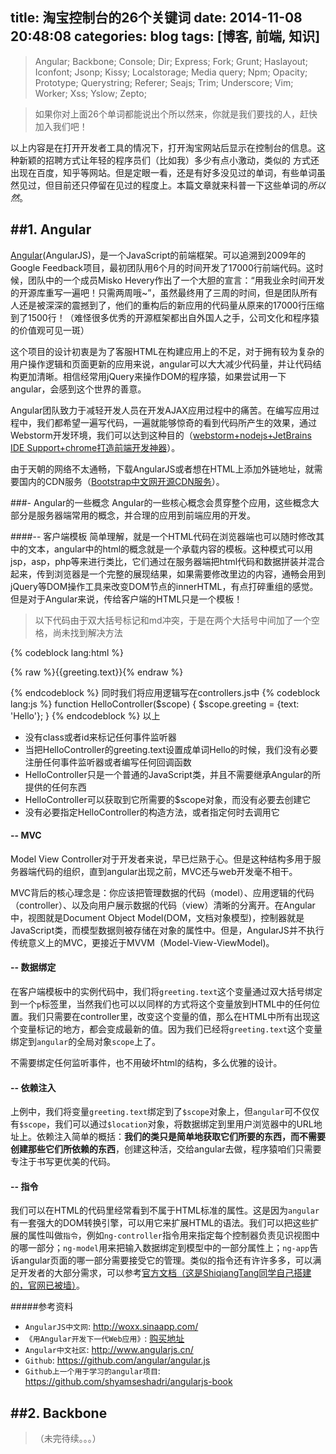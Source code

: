 title: 淘宝控制台的26个关键词
date: 2014-11-08 20:48:08
categories: blog
tags: [博客, 前端, 知识]
---

> Angular;    Backbone;	Console;		Dir;			Express;	Fork;		Grunt;		Haslayout;		Iconfont;
Jsonp;		Kissy;		Localstorage;	Media query;	Npm;		Opacity;	Prototype;	Querystring;	Referer;
Seajs;		Trim;		Underscore;		Vim;			Worker;		Xss;		Yslow;		Zepto;

> 如果你对上面26个单词都能说出个所以然来，你就是我们要找的人，赶快加入我们吧！

以上内容是在打开开发者工具的情况下，打开淘宝网站后显示在控制台的信息。这种新颖的招聘方式让年轻的程序员们（比如我）多少有点小激动，类似的
方式还出现在百度，知乎等网站。但是定眼一看，还是有好多没见过的单词，有些单词虽然见过，但目前还只停留在见过的程度上。本篇文章就来科普一下这些单词的*所以然*。

##1. Angular
---
[Angular](http://angular.org)(AngularJS)，是一个JavaScript的前端框架。可以追溯到2009年的Google Feedback项目，最初团队用6个月的时间开发了17000行前端代码。这时候，团队中的一个成员Misko Hevery作出了一个大胆的宣言：“用我业余时间开发的开源库重写一遍吧！只需两周哦~”，虽然最终用了三周的时间，但是团队所有人还是被深深的震撼到了，他们的重构后的新应用的代码量从原来的17000行压缩到了1500行！（难怪很多优秀的开源框架都出自外国人之手，公司文化和程序猿的价值观可见一斑）


这个项目的设计初衷是为了客服HTML在构建应用上的不足，对于拥有较为复杂的用户操作逻辑和页面更新的应用来说，angular可以大大减少代码量，并让代码结构更加清晰。相信经常用jQuery来操作DOM的程序猿，如果尝试用一下angular，会感到这个世界的善意。

Angular团队致力于减轻开发人员在开发AJAX应用过程中的痛苦。在编写应用过程中，我们都希望一遍写代码，一遍就能够惊奇的看到代码所产生的效果，通过Webstorm开发环境，我们可以达到这种目的（[webstorm+nodejs+JetBrains IDE Support+chrome打造前端开发神器](http://www.cnblogs.com/p2227/p/3551659.html)）。

由于天朝的网络不太通畅，下载AngularJS或者想在HTML上添加外链地址，就需要国内的CDN服务（[Bootstrap中文网开源CDN服务](http://www.bootcdn.cn/)）。


###- Angular的一些概念
Angular的一些核心概念会贯穿整个应用，这些概念大部分是服务器端常用的概念，并合理的应用到前端应用的开发。

####-- 客户端模板
简单理解，就是一个HTML代码在浏览器端也可以随时修改其中的文本，angular中的html的概念就是一个承载内容的模板。这种模式可以用jsp，asp，php等来进行类比，它们通过在服务器端把html代码和数据拼装并混合起来，传到浏览器是一个完整的展现结果，如果需要修改里边的内容，通畅会用到jQuery等DOM操作工具来改变DOM节点的innerHTML，有点打碎重组的感觉。但是对于Angular来说，传给客户端的HTML只是一个模板！

> 以下代码由于双大括号标记和md冲突，于是在两个大括号中间加了一个空格，尚未找到解决方法

{% codeblock lang:html %}
<html ng-app>
    <head>
        <script src="angular.js"></script>
        <script src="controllers.js"></script>    
    </head>
    <body>
        <div ng-controller="HelloController">
           <p>{% raw %}{{greeting.text}}{% endraw %}</p>
        </div>
    </body>
</html>
{% endcodeblock %}
同时我们将应用逻辑写在controllers.js中
{% codeblock lang:js %}
function HelloController($scope) {
    $scope.greeting = {text: 'Hello'};
}
{% endcodeblock %}
以上

* 没有class或者id来标记任何事件监听器
* 当把HelloController的greeting.text设置成单词Hello的时候，我们没有必要注册任何事件监听器或者编写任何回调函数
* HelloController只是一个普通的JavaScript类，并且不需要继承Angular的所提供的任何东西
* HelloController可以获取到它所需要的$scope对象，而没有必要去创建它
* 没有必要指定HelloController的构造方法，或者指定何时去调用它

#### -- MVC

Model View Controller对于开发者来说，早已烂熟于心。但是这种结构多用于服务器端代码的组织，直到angular出现之前，MVC还与web开发毫不相干。

MVC背后的核心理念是：你应该把管理数据的代码（model）、应用逻辑的代码（controller）、以及向用户展示数据的代码（view）清晰的分离开。在Angular中，视图就是Document Object Model(DOM，文档对象模型)，控制器就是JavaScript类，而模型数据则被存储在对象的属性中。但是，AngularJS并不执行传统意义上的MVC，更接近于MVVM（Model-View-ViewModel)。

#### -- 数据绑定

在客户端模板中的实例代码中，我们将`greeting.text`这个变量通过双大括号绑定到一个`p`标签里，当然我们也可以以同样的方式将这个变量放到HTML中的任何位置。我们只需要在controller里，改变这个变量的值，那么在HTML中所有出现这个变量标记的地方，都会变成最新的值。因为我们已经将`greeting.text`这个变量绑定到`angular`的全局对象`scope`上了。

不需要绑定任何监听事件，也不用破坏html的结构，多么优雅的设计。

#### -- 依赖注入

上例中，我们将变量`greeting.text`绑定到了`$scope`对象上，但`angular`可不仅仅有`$scope`，我们可以通过`$location`对象，将数据绑定到里用户浏览器中的URL地址上。依赖注入简单的概括：**我们的类只是简单地获取它们所要的东西，而不需要创建那些它们所依赖的东西**，创建这种活，交给angular去做，程序猿咱们只需要专注于书写更优美的代码。

#### -- 指令

我们可以在HTML的代码里经常看到不属于HTML标准的属性。这是因为`angular`有一套强大的DOM转换引擎，可以用它来扩展HTML的语法。我们可以把这些扩展的属性叫做`指令`，例如`ng-controller`指令用来指定每个控制器负责见识视图中的哪一部分；`ng-model`用来把输入数据绑定到模型中的一部分属性上；`ng-app`告诉angular页面的哪一部分需要接受它的管理。类似的指令还有许许多多，可以满足开发者的大部分需求，可以参考[官方文档（这是ShiqiangTang同学自己搭建的，官网已被墙）](http://218.244.151.201:1339/docs/api)。


#####参考资料
* `AngularJS中文网`: http://woxx.sinaapp.com/
* `《用Angular开发下一代Web应用》`: [购买地址](http://www.amazon.cn/gp/product/B00G3XSBG8/ref=fs_rd_1)
* `Angular中文社区`: http://www.angularjs.cn/
* `Github`: https://github.com/angular/angular.js
* `Github上一个用于学习的angular项目`: https://github.com/shyamseshadri/angularjs-book


##2. Backbone
---

> （未完待续。。。）